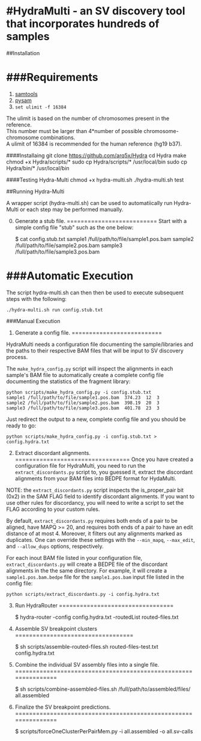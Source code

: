 #HydraMulti - an SV discovery tool that incorporates hundreds of samples
=======================================================================

##Installation

###Requirements
=========================
1. [samtools](http://samtools.sourceforge.net/)
2. [pysam](https://code.google.com/p/pysam/)
3. `set ulimit -f 16384`

The ulimit is based on the number of chromosomes present in the reference.  
This number must be larger than 4*number of possible chromosome-chromosome combinations.  
A ulimit of 16384 is recommended for the human reference (hg19 b37).  


####Installaing
	git clone https://github.com/arq5x/Hydra
	cd Hydra
	make 
	chmod +x Hydra/scripts/*
	sudo cp Hydra/scripts/* /usr/local/bin
	sudo cp Hydra/bin/* /usr/local/bin

####Testing Hydra-Multi
	chmod +x hydra-multi.sh
	./hydra-multi.sh test
	
##Running Hydra-Multi

A wrapper script (hydra-multi.sh) can be used to automatiically run Hydra-Multi or each step may be performed manually.

0. Generate a stub file.
==========================
Start with a simple config file "stub" such as the one below:

    $ cat config.stub.txt
    sample1	/full/path/to/file/sample1.pos.bam
    sample2	/full/path/to/file/sample2.pos.bam
    sample3	/full/path/to/file/sample3.pos.bam

###Automatic Execution
==========================

The script hydra-multi.sh can then then be used to execute subsequent steps with the following:

	./hydra-multi.sh run config.stub.txt
	
	
###Manual Execution 
1. Generate a config file.
==========================

HydraMulti needs a configuration file documenting the sample/libraries and the
paths to their respective BAM files that will be input to SV discovery process.

The `make_hydra_config.py` script will inspect the alignments in each sample's
BAM file to automatically create a complete config file documenting the
statistics of the fragment library:

    python scripts/make_hydra_config.py -i config.stub.txt
    sample1	/full/path/to/file/sample1.pos.bam	374.23	12	3
    sample2	/full/path/to/file/sample2.pos.bam	398.19	20	3
    sample3	/full/path/to/file/sample3.pos.bam	401.78	23	3
	
Just redirect the output to a new, complete config file and you should be
ready to go:

    python scripts/make_hydra_config.py -i config.stub.txt > config.hydra.txt


2. Extract discordant alignments.
=================================
Once you have created a configuration file for HydraMulti, you need to run the
`extract_discordants.py` script to, you guessed it, extract the discordant 
alignments from your BAM files into BEDPE format for HydaMulti.

NOTE: the `extract_discordants.py` script inspects the is_proper_pair bit (0x2)
in the SAM FLAG field to identify discordant alignments.  If you want to use 
other rules for discordancy, you will need to write a script to set the FLAG
according to your custom rules.

By default, `extract_discordants.py` requires both ends of a pair to be aligned,
have MAPQ >= 20, and requires both ends of a pair to have an edit distance of at
most 4.  Moreover, it filters out any alignments marked as duplicates.  One can
override these settings with the `--min_mapq`, `--max_edit`, and `--allow_dups`
options, respectively.

For each inout BAM file listed in your configuration file, 
`extract_discordants.py` will create a BEDPE file of the discordant alignments
in the the same directory.  For example, it will create a `sample1.pos.bam.bedpe` 
file for the `sample1.pos.bam` input file listed in the config file:

    python scripts/extract_discordants.py -i config.hydra.txt


3. Run HydraRouter
=================================

    $ hydra-router -config config.hydra.txt -routedList routed-files.txt


4. Assemble SV breakpoint clusters
==================================

    $ sh scripts/assemble-routed-files.sh routed-files-test.txt config.hydra.txt


5. Combine the individual SV assembly files into a single file.
===============================================================

    $ sh scripts/combine-assembled-files.sh /full/path/to/assembled/files/ all.assembled


6. Finalize the SV breakpoint predictions.
===============================================================

    $ scripts/forceOneClusterPerPairMem.py -i all.assembled -o all.sv-calls
